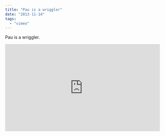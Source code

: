 ```yaml
---
title: "Pau is a wriggler"
date: "2013-11-14"
tags: 
  - "vimeo"
---
```


Pau is a wriggler.

<div style="padding:56.34% 0 0 0;position:relative;"><iframe src="https://player.vimeo.com/video/993580340?badge=0&amp;autopause=0&amp;player_id=0&amp;app_id=58479" frameborder="0" allow="autoplay; fullscreen; picture-in-picture; clipboard-write" style="position:absolute;top:0;left:0;width:100%;height:100%;" title="VA­deo"></iframe></div><script src="https://player.vimeo.com/api/player.js"></script>
